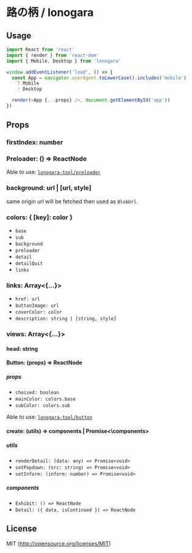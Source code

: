 # 路の柄 / lonogara

<!-- [![Build Status]()]()
[![Coverage Status]()]()

## ?catchphrase?

* **Local figures gathered**

* **ローカルの形があつまった**

* **view the local.** -->

<!-- ## Installation
```shell
yarn
``` -->

## Usage

```js
import React from 'react'
import { render } from 'react-dom'
import { Mobile, Desktop } from 'lonogara'

window.addEventListener('load', () => {
  const App = navigator.userAgent.toLowerCase().includes('mobile')
    ? Mobile
    : Desktop

  render(<App {...props} />, document.getElementById('app'))
})
```

## Props

### firstIndex: number

### Preloader: () => ReactNode

Able to use: [`lonogara-tool/preloader`](https://github.com/kthjm/lonogara-tool/tree/master/preloader)

### background: url | [url, style]

same origin url will be fetched then used as `BlobUrl`.

### colors: { [key]: color }

* `base`
* `sub`
* `background`
* `preloader`
* `detail`
* `detailQuit`
* `links`

### links: Array<{...}>

* `href: url`
* `buttonImage: url`
* `coverColor: color`
* `description: string | [string, style]`

### views: Array<{...}>

#### head: string

#### Button: (props) => ReactNode

##### props

* `choised: boolean`
* `mainColor: colors.base`
* `subColor: colors.sub`

Able to use: [`lonogara-tool/button`](https://github.com/kthjm/lonogara-tool/tree/master/button)

#### create: (utils) => components | Promise<\components>

##### utils

* `renderDetail: (data: any) => Promise<void>`
* `setPopdown: (src: string) => Promise<void>`
* `setInform: (inform: number) => Promise<void>`

##### components

* `Exhibit: () => ReactNode`
* `Detail: ({ data, isContinued }) => ReactNode`

## License

MIT (http://opensource.org/licenses/MIT)
